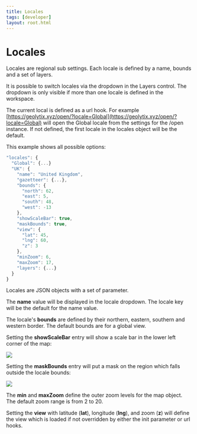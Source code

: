 ```yaml
---
title: Locales
tags: [developer]
layout: root.html
---
```


# Locales

Locales are regional sub settings. Each locale is defined by a name, bounds and a set of layers.

It is possible to switch locales via the dropdown in the Layers control. The dropdown is only visible if more than one locale is defined in the workspace.

The current local is defined as a url hook. For example [https://geolytix.xyz/open/?locale=Global](https://geolytix.xyz/open/?locale=Global) will open the Global locale from the settings for the /open instance. If not defined, the first locale in the locales object will be the default.

This example shows all possible options:

```javascript
"locales": {
  "Global": {...}
  "UK": {
    "name": "United Kingdom",
    "gazetteer": {...},
    "bounds": {
      "north": 62,
      "east": 5,
      "south": 48,
      "west": -13
    },
    "showScaleBar": true,
    "maskBounds": true,
    "view": {
      "lat": 45,
      "lng": 60,
      "z": 3
    },
    "minZoom": 6,
    "maxZoom": 17,
    "layers": {...}
  }
}
```

Locales are JSON objects with a set of parameter.

The **name** value will be displayed in the locale dropdown. The locale key will be the default for the name value.

The locale's **bounds** are defined by their northern, eastern, southern and western border. The default bounds are for a global view.

Setting the **showScaleBar** entry will show a scale bar in the lower left corner of the map:

![](../../../assets/img/locales_1.png)

Setting the **maskBounds** entry will put a mask on the region which falls outside the locale bounds:

![](../../../assets/img/locales_1.png)

The **min** and **maxZoom** define the outer zoom levels for the map object. The default zoom range is from 2 to 20.

Setting the **view** with latitude \(**lat**\), longitude \(**lng**\), and zoom \(**z**\) will define the view which is loaded if not overridden by either the init parameter or url hooks.

